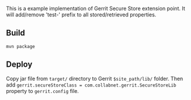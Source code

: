 This is a example implementation of Gerrit Secure Store extension point. It will add/remove 'test-' prefix to all stored/retrieved properties.

## Build

```
mvn package
```

## Deploy

Copy jar file from `target/` directory to Gerrit `$site_path/lib/` folder. Then add `gerrit.secureStoreClass = com.collabnet.gerrit.SecureStoreLib` property to `gerrit.config` file.

